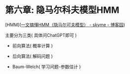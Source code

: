 # 第六章: 隐马尔科夫模型HMM

[HMM]([一文搞懂HMM（隐马尔可夫模型） - skyme - 博客园](https://www.cnblogs.com/skyme/p/4651331.html))

主要分为三类( 具体问ChatGPT即可 )

* 前向算法( 概率计算 )

* 后向算法( 解码问题 )

* Baum-Welch( 学习问题-参数估计 )


